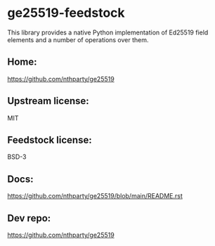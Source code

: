# ge25519-feedstock

This library provides a native Python implementation of Ed25519 field elements and a number of operations over them.

## Home:
https://github.com/nthparty/ge25519

## Upstream license:
MIT

## Feedstock license:
BSD-3

## Docs:
https://github.com/nthparty/ge25519/blob/main/README.rst

## Dev repo:
https://github.com/nthparty/ge25519